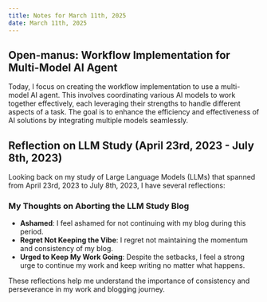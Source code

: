 ```yaml
---
title: Notes for March 11th, 2025
date: March 11th, 2025
---
```


## Open-manus: Workflow Implementation for Multi-Model AI Agent

Today, I focus on creating the workflow implementation to use a multi-model AI agent. This involves coordinating various AI models to work together effectively, each leveraging their strengths to handle different aspects of a task. The goal is to enhance the efficiency and effectiveness of AI solutions by integrating multiple models seamlessly.

## Reflection on LLM Study (April 23rd, 2023 - July 8th, 2023)

Looking back on my study of Large Language Models (LLMs) that spanned from April 23rd, 2023 to July 8th, 2023, I have several reflections:

### My Thoughts on Aborting the LLM Study Blog

- **Ashamed**: I feel ashamed for not continuing with my blog during this period.
- **Regret Not Keeping the Vibe**: I regret not maintaining the momentum and consistency of my blog.
- **Urged to Keep My Work Going**: Despite the setbacks, I feel a strong urge to continue my work and keep writing no matter what happens.

These reflections help me understand the importance of consistency and perseverance in my work and blogging journey.